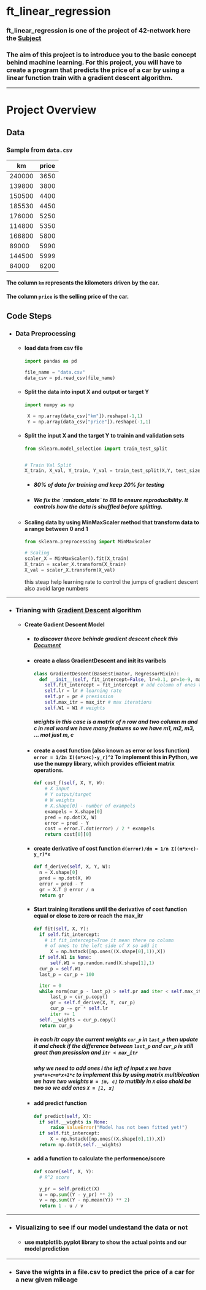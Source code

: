 <h1>ft_linear_regression</h1>

<h3>ft_linear_regression is one of the project of 42-network here the <a href='https://cdn.intra.42.fr/pdf/pdf/102546/en.subject.pdf'>Subject</a></h3>

<h3>The aim of this project is to introduce you to the basic concept behind machine learning.
For this project, you will have to create a program that predicts the price of a car by
using a linear function train with a gradient descent algorithm.</h3>

---

<h1>Project Overview</h1>

<h2>Data</h2>

### Sample from `data.csv`

| km     | price |
|--------|-------|
| 240000 | 3650  |
| 139800 | 3800  |
| 150500 | 4400  |
| 185530 | 4450  |
| 176000 | 5250  |
| 114800 | 5350  |
| 166800 | 5800  |
| 89000  | 5990  |
| 144500 | 5999  |
| 84000  | 6200  |

#### The column `km` represents the kilometers driven by the car.  
#### The column `price` is the selling price of the car.


<h2>Code Steps</h2>

- ### Data Preprocessing

  - #### load data from csv file
    ```python
    import pandas as pd

    file_name = "data.csv"
    data_csv = pd.read_csv(file_name)
    ```
  - #### Split the data into input X and output or target Y
    ```python
    import numpy as np

     X = np.array(data_csv["km"]).reshape(-1,1)
     Y = np.array(data_csv["price"]).reshape(-1,1)
    ```
  - #### Split the input X and the target Y to trainin and validation sets
    ```python
    from sklearn.model_selection import train_test_split


    # Train Val Split
    X_train, X_val, Y_train, Y_val = train_test_split(X,Y, test_size=0.2, random_state=88)

    ```
    - <h5>80% of data for training and keep 20% for testing</h5>
    - <h5>We fix the `random_state` to 88 to ensure reproducibility. It controls how the data is shuffled before splitting.</h5>


  - #### Scaling data by using MinMaxScaler method that transform data to a range between 0 and 1
    ```python
    from sklearn.preprocessing import MinMaxScaler
    
    # Scaling
    scaler_X = MinMaxScaler().fit(X_train)
    X_train = scaler_X.transform(X_train)
    X_val = scaler_X.transform(X_val)
    ```
    this steap help learning rate to control the jumps of gradient descent also avoid large numbers

---

- ### Trianing with <a href=''>Gradient Descent</a> algorithm</h4>
  - #### Create Gadient Descent Model
    - ##### to discover theore behinde gradient descent check this [Document](../README.md)
    - #### create a class GradientDescent and init its varibels 
      ```python
      class GradientDescent(BaseEstimator, RegressorMixin):
        def __init__(self, fit_intercept=False, lr=0.1, pr=1e-9, max_itr=10000, W1=None):
          self.fit_intercept = fit_intercept # add column of ones to input X or not
          self.lr = lr # learning rate
          self.pr = pr # presission
          self.max_itr = max_itr # max iterations
          self.W1 = W1 # weights
      ```
      ##### weights in this case is a matrix of n row and two column m and c in real word we have many features so we have m1, m2, m3, ... mot just m, c
    - #### create a cost function (also known as error  or loss function) `error = 1/2n Σ((m*x+c)-y_r)^2` To implement this in Python, we use the numpy library, which provides efficient matrix operations.
      ```python
      def cost_f(self, X, Y, W):
          # X input
          # Y output/target
          # W weights
          # X.shape[0] - number of exampels
          exampels = X.shape[0]
          pred = np.dot(X, W)
          error = pred - Y
          cost = error.T.dot(error) / 2 * exampels
          return cost[0][0]

      ```
    - #### create derivative of cost function `d(error)/dm = 1/n Σ((m*x+c)-y_r)*x`
      ```python
      def f_derive(self, X, Y, W):
        n = X.shape[0]
        pred = np.dot(X, W)
        error = pred - Y
        gr = X.T @ error / n
        return gr
      ```
    - #### Start training iterations until the derivative of cost function equal or close to zero or reach the max_itr
      ```python
      def fit(self, X, Y):
        if self.fit_intercept: 
          # if fit_intercept=True it mean there no column
          # of ones to the left side of X so add it
            X = np.hstack([np.ones((X.shape[0],1)),X])
        if self.W1 is None:
            self.W1 = np.random.rand(X.shape[1],1)
        cur_p = self.W1
        last_p = cur_p + 100

        iter = 0
        while norm(cur_p - last_p) > self.pr and iter < self.max_itr:
            last_p = cur_p.copy()
            gr = self.f_derive(X, Y, cur_p)
            cur_p -= gr * self.lr
            iter += 1
        self.__wights = cur_p.copy()
        return cur_p
      ```
      ##### in each itr copy the current weights `cur_p` in `last_p` then update it and check if the difference between `last_p` and `cur_p` is still great than presission and `itr < max_itr`
      ##### why we need to add ones i the left of input x we have `y=m*x+c=m*x+1*c` to implement this by using matrix multibication we have two weights `W = [m, c]` to mutibly in `X` also shold be two so we add ones `X = [1, x]`
    - #### add predict function
      ```python
      def predict(self, X):
        if self.__wights is None:
            raise ValueError("Model has not been fitted yet!")
        if self.fit_intercept:
            X = np.hstack([np.ones((X.shape[0],1)),X])
        return np.dot(X,self.__wights)
      ```
    - #### add a function to calculate the performence/score
      ```python
      def score(self, X, Y):
        # R^2 score
        
        y_pr = self.predict(X)
        u = np.sum((Y - y_pr) ** 2)
        v = np.sum((Y - np.mean(Y)) ** 2)
        return 1 - u / v
      ```
---
- ### Visualizing to see if our model undestand the data or not</h4>

  - #### use matplotlib.pyplot library to show the actual points and our model prediction</h5>


---
- ### Save the wights in a file.csv to predict the price of a car for a new given mileage</h4>

